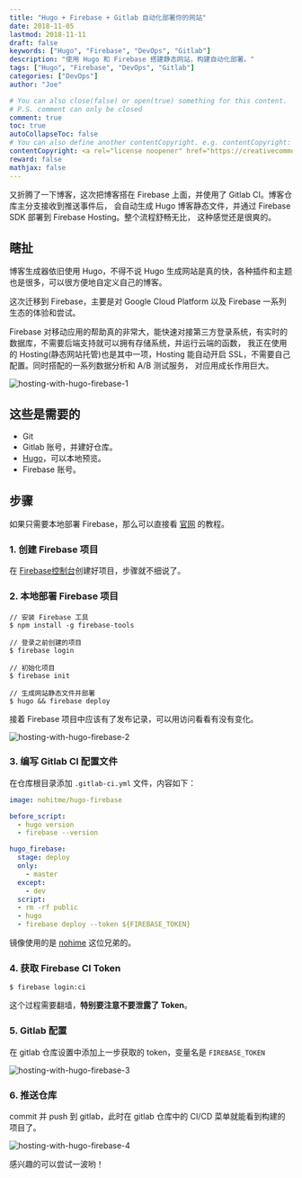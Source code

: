 ```yaml
---
title: "Hugo + Firebase + Gitlab 自动化部署你的网站"
date: 2018-11-05
lastmod: 2018-11-11
draft: false
keywords: ["Hugo", "Firebase", "DevOps", "Gitlab"]
description: "使用 Hugo 和 Firebase 搭建静态网站，构建自动化部署。"
tags: ["Hugo", "Firebase", "DevOps", "Gitlab"]
categories: ["DevOps"]
author: "Joe"

# You can also close(false) or open(true) something for this content.
# P.S. comment can only be closed
comment: true
toc: true
autoCollapseToc: false
# You can also define another contentCopyright. e.g. contentCopyright: "This is another copyright."
contentCopyright: <a rel="license noopener" href="https://creativecommons.org/licenses/by-nc-nd/4.0/deed.zh" target="_blank">CC BY-NC-ND 4.0</a>
reward: false
mathjax: false
---
```



<!-- Edit Replace Here.-->
又折腾了一下博客，这次把博客搭在 Firebase 上面，并使用了 Gitlab CI。博客仓库主分支接收到推送事件后，
会自动生成 Hugo 博客静态文件，并通过 Firebase SDK 部署到 Firebase Hosting。整个流程舒畅无比，
这种感觉还是很爽的。

<!--more-->
## 瞎扯

博客生成器依旧使用 Hugo，不得不说 Hugo 生成网站是真的快，各种插件和主题也是很多，可以很方便地自定义自己的博客。

这次迁移到 Firebase，主要是对 Google Cloud Platform 以及 Firebase 一系列生态的体验和尝试。

Firebase 对移动应用的帮助真的非常大，能快速对接第三方登录系统，有实时的数据库，不需要后端支持就可以拥有存储系统，并运行云端的函数，
我正在使用的 Hosting(静态网站托管)也是其中一项，Hosting 能自动开启 SSL，不需要自己配置。同时搭配的一系列数据分析和 A/B 测试服务，
对应用成长作用巨大。

![hosting-with-hugo-firebase-1](https://i.loli.net/2019/11/13/VgINPM6clGHo5w4.jpg)

## 这些是需要的

- Git
- Gitlab 账号，并建好仓库。
- [Hugo](https://gohugo.io/)，可以本地预览。
- Firebase 账号。

## 步骤

如果只需要本地部署 Firebase，那么可以直接看 [官网](https://gohugo.io/hosting-and-deployment/hosting-on-firebase/) 的教程。

### 1. 创建 Firebase 项目

在 [Firebase控制台](https://console.firebase.google.com/)创建好项目，步骤就不细说了。

### 2. 本地部署 Firebase 项目

````shell
// 安装 Firebase 工具
$ npm install -g firebase-tools

// 登录之前创建的项目
$ firebase login

// 初始化项目
$ firebase init

// 生成网站静态文件并部署
$ hugo && firebase deploy
````

接着 Firebase 项目中应该有了发布记录，可以用访问看看有没有变化。

![hosting-with-hugo-firebase-2](https://i.loli.net/2019/11/13/XUmMF9KDgrbioVS.jpg)

### 3. 编写 Gitlab CI 配置文件

在仓库根目录添加 `.gitlab-ci.yml` 文件，内容如下：
````yml
image: nohitme/hugo-firebase

before_script:
  - hugo version
  - firebase --version

hugo_firebase:
  stage: deploy
  only:
    - master
  except:
    - dev
  script:
  - rm -rf public
  - hugo
  - firebase deploy --token ${FIREBASE_TOKEN}
````

镜像使用的是 [nohime](https://github.com/nohitme/docker-hugo-firebase) 这位兄弟的。

### 4. 获取 Firebase CI Token

````shell
$ firebase login:ci
````

这个过程需要翻墙，**特别要注意不要泄露了 Token**。

### 5. Gitlab 配置

在 gitlab 仓库设置中添加上一步获取的 token，变量名是 `FIREBASE_TOKEN`

![hosting-with-hugo-firebase-3](https://i.loli.net/2019/11/13/7nfHUhMx3lvgmP1.jpg)

### 6. 推送仓库

commit 并 push 到 gitlab，此时在 gitlab 仓库中的 CI/CD 菜单就能看到构建的项目了。

![hosting-with-hugo-firebase-4](https://i.loli.net/2019/11/13/TojFgJiV9uUeYpE.jpg)

感兴趣的可以尝试一波哟！
